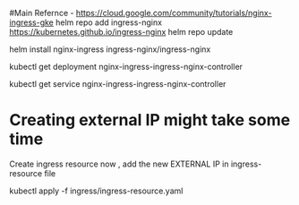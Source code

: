 #Main Refernce - https://cloud.google.com/community/tutorials/nginx-ingress-gke
helm repo add ingress-nginx https://kubernetes.github.io/ingress-nginx
helm repo update

helm install nginx-ingress ingress-nginx/ingress-nginx

kubectl get deployment nginx-ingress-ingress-nginx-controller

kubectl get service nginx-ingress-ingress-nginx-controller

# Creating external IP might take some time
Create ingress resource now , add the new EXTERNAL IP in ingress-resource file

kubectl apply -f ingress/ingress-resource.yaml  

